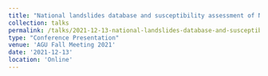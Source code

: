 ```yaml
---
title: "National landslides database and susceptibility assessment of Nepal"
collection: talks
permalink: /talks/2021-12-13-national-landslides-database-and-susceptibility-as
type: "Conference Presentation"
venue: 'AGU Fall Meeting 2021'
date: '2021-12-13'
location: 'Online'
---
```

